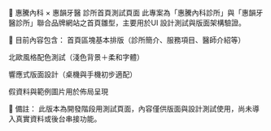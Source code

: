 🏥 惠騰內科 × 惠韻牙醫 診所首頁測試頁面
此專案為「惠騰內科診所」與「惠韻牙醫診所」聯合品牌網站之首頁雛型，主要用於UI 設計測試與版面架構驗證。

🔧 目前內容包含：
首頁區塊基本排版（診所簡介、服務項目、醫師介紹等）

北歐風格配色測試（淺色背景＋柔和字體）

響應式版面設計（桌機與手機初步適配）

假資料與範例圖片用於佈局呈現

🚧 備註：
此版本為開發階段用測試頁面，內容僅供版面與設計測試使用，尚未導入真實資料或後台串接功能。
